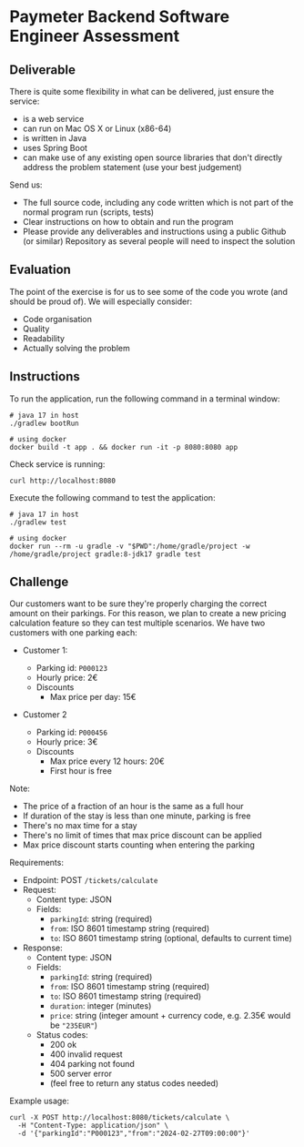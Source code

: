 # Paymeter Backend Software Engineer Assessment

## Deliverable

There is quite some flexibility in what can be delivered, just ensure the service:

* is a web service
* can run on Mac OS X or Linux (x86-64)
* is written in Java
* uses Spring Boot
* can make use of any existing open source libraries that don't directly address the problem statement (use your best judgement)

Send us:

* The full source code, including any code written which is not part of the normal program run (scripts, tests)
* Clear instructions on how to obtain and run the program
* Please provide any deliverables and instructions using a public Github (or similar) Repository as several people will need to inspect the solution

## Evaluation
The point of the exercise is for us to see some of the code you wrote (and should be proud of).
We will especially consider:

* Code organisation
* Quality
* Readability
* Actually solving the problem

## Instructions

To run the application, run the following command in a terminal window:
```shell
# java 17 in host
./gradlew bootRun

# using docker
docker build -t app . && docker run -it -p 8080:8080 app
```

Check service is running:
```shell
curl http://localhost:8080
```

Execute the following command to test the application:
```shell
# java 17 in host
./gradlew test

# using docker
docker run --rm -u gradle -v "$PWD":/home/gradle/project -w /home/gradle/project gradle:8-jdk17 gradle test
```

## Challenge

Our customers want to be sure they're properly charging the correct amount on their parkings. 
For this reason, we plan to create a new pricing calculation feature so they can test multiple scenarios.
We have two customers with one parking each:

* Customer 1:
  * Parking id: `P000123`
  * Hourly price: 2€
  * Discounts
    * Max price per day: 15€

* Customer 2 
  * Parking id: `P000456`
  * Hourly price: 3€
  * Discounts
    * Max price every 12 hours: 20€
    * First hour is free

Note:
  * The price of a fraction of an hour is the same as a full hour
  * If duration of the stay is less than one minute, parking is free
  * There's no max time for a stay
  * There's no limit of times that max price discount can be applied
  * Max price discount starts counting when entering the parking 

Requirements:
* Endpoint: POST `/tickets/calculate`
* Request:
  * Content type: JSON
  * Fields:
    * `parkingId`: string (required)
    * `from`: ISO 8601 timestamp string (required)
    * `to`: ISO 8601 timestamp string (optional, defaults to current time)
* Response:
  * Content type: JSON
  * Fields:
    * `parkingId`: string (required)
    * `from`: ISO 8601 timestamp string (required)
    * `to`: ISO 8601 timestamp string (required)
    * `duration`: integer (minutes)
    * `price`: string (integer amount + currency code, e.g. 2.35€ would be `"235EUR"`)
  * Status codes:
    * 200 ok
    * 400 invalid request
    * 404 parking not found
    * 500 server error
    * (feel free to return any status codes needed)

Example usage:
```shell
curl -X POST http://localhost:8080/tickets/calculate \
  -H "Content-Type: application/json" \
  -d '{"parkingId":"P000123","from":"2024-02-27T09:00:00"}'
```
